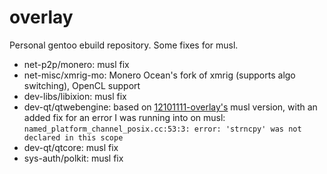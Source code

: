 # overlay
Personal gentoo ebuild repository. Some fixes for musl.

* net-p2p/monero: musl fix
* net-misc/xmrig-mo: Monero Ocean's fork of xmrig (supports algo switching), OpenCL support
* dev-libs/libixion: musl fix
* dev-qt/qtwebengine: based on [12101111-overlay's](https://github.com/12101111/overlay) musl version, with an added fix for an error I was running into on musl: `named_platform_channel_posix.cc:53:3: error: 'strncpy' was not declared in this scope`
* dev-qt/qtcore: musl fix
* sys-auth/polkit: musl fix
